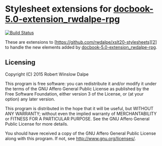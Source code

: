 # Stylesheet extensions for [docbook-5.0-extension_rwdalpe-rpg][1]

[![Build Status](https://travis-ci.org/rwdalpe/docbook-xslt2-rwdalpe-extension_rpg.svg?branch=master)](https://travis-ci.org/rwdalpe/docbook-xslt2-rwdalpe-extension_rpg)

These are extensions to [https://github.com/rwdalpe/xslt20-stylesheets][2] to
handle the new elements added by [docbook-5.0-extension_rwdalpe-rpg][1].

## Licensing

Copyright (C) 2015 Robert Winslow Dalpe

This program is free software: you can redistribute it and/or modify
it under the terms of the GNU Affero General Public License as published by
the Free Software Foundation, either version 3 of the License, or
(at your option) any later version.

This program is distributed in the hope that it will be useful,
but WITHOUT ANY WARRANTY; without even the implied warranty of
MERCHANTABILITY or FITNESS FOR A PARTICULAR PURPOSE.  See the
GNU Affero General Public License for more details.

You should have received a copy of the GNU Affero General Public License
along with this program.  If not, see <http://www.gnu.org/licenses/>.

[1]: https://github.com/rwdalpe/docbook-5.0-extension_rwdalpe-rpg
[2]: https://github.com/rwdalpe/xslt20-stylesheets